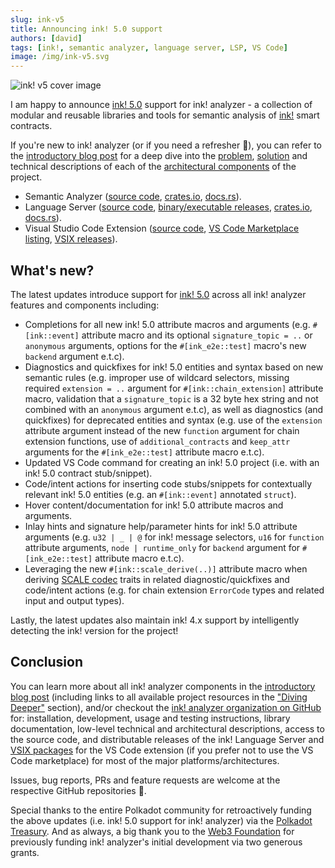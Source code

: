 ```yaml
---
slug: ink-v5
title: Announcing ink! 5.0 support
authors: [david]
tags: [ink!, semantic analyzer, language server, LSP, VS Code]
image: /img/ink-v5.svg
---
```


![ink! v5 cover image](/img/ink-v5.svg 'ink! v5 cover image')

I am happy to announce [ink! 5.0](https://github.com/paritytech/ink/releases/tag/v5.0.0) support for ink! analyzer -
a collection of modular and reusable libraries and tools for semantic analysis of [ink!](https://use.ink/) smart contracts.

If you're new to ink! analyzer (or if you need a refresher 🙂), you can refer to the
[introductory blog post](/blog/introducing-ink-analyzer) for a deep dive into the
[problem](/blog/introducing-ink-analyzer#problem), [solution](/blog/introducing-ink-analyzer#solution)
and technical descriptions of each of the [architectural components](/blog/introducing-ink-analyzer#architecture)
of the project.

- Semantic Analyzer ([source code](https://github.com/ink-analyzer/ink-analyzer/tree/master/crates/analyzer),
  [crates.io](https://crates.io/crates/ink-analyzer), [docs.rs](https://docs.rs/ink-analyzer/latest/ink_analyzer/)).
- Language Server ([source code](https://github.com/ink-analyzer/ink-analyzer/tree/master/crates/lsp-server),
  [binary/executable releases](https://github.com/ink-analyzer/ink-analyzer/releases),
  [crates.io](https://crates.io/crates/ink-lsp-server), [docs.rs](https://docs.rs/ink-lsp-server/latest/ink_lsp_server/)).
- Visual Studio Code Extension ([source code](https://github.com/ink-analyzer/ink-vscode),
  [VS Code Marketplace listing](https://marketplace.visualstudio.com/items?itemName=ink-analyzer.ink-analyzer),
  [VSIX releases](https://github.com/ink-analyzer/ink-vscode/releases)).

## What's new?

The latest updates introduce support for [ink! 5.0](https://github.com/paritytech/ink/releases/tag/v5.0.0)
across all ink! analyzer features and components including:

- Completions for all new ink! 5.0 attribute macros and arguments
  (e.g. `#[ink::event]` attribute macro and its optional `signature_topic = ..` or `anonymous` arguments,
  options for the `#[ink_e2e::test]` macro's new `backend` argument e.t.c).
- Diagnostics and quickfixes for ink! 5.0 entities and syntax based on new semantic rules
  (e.g. improper use of wildcard selectors, missing required `extension = ..` argument for `#[ink::chain_extension]`
  attribute macro, validation that a `signature_topic` is a 32 byte hex string and not combined with an `anonymous` argument e.t.c),
  as well as diagnostics (and quickfixes) for deprecated entities and syntax (e.g. use of the `extension` attribute argument
  instead of the new `function` argument for chain extension functions,
  use of `additional_contracts` and `keep_attr` arguments for the `#[ink_e2e::test]` attribute macro e.t.c).
- Updated VS Code command for creating an ink! 5.0 project (i.e. with an ink! 5.0 contract stub/snippet).
- Code/intent actions for inserting code stubs/snippets for contextually relevant ink! 5.0 entities
  (e.g. an `#[ink::event]` annotated `struct`).
- Hover content/documentation for ink! 5.0 attribute macros and arguments.
- Inlay hints and signature help/parameter hints for ink! 5.0 attribute arguments
  (e.g. `u32 | _ | @` for ink! message selectors, `u16` for `function` attribute arguments,
  `node | runtime_only` for `backend` argument for `#[ink_e2e::test]` attribute macro e.t.c).
- Leveraging the new `#[ink::scale_derive(..)]` attribute macro when deriving
  [SCALE codec](https://docs.substrate.io/reference/scale-codec/) traits in related diagnostic/quickfixes and
  code/intent actions (e.g. for chain extension `ErrorCode` types and related input and output types).

Lastly, the latest updates also maintain ink! 4.x support by intelligently detecting the ink! version for the project!

<!-- truncate -->

## Conclusion

You can learn more about all ink! analyzer components in the [introductory blog post](/blog/introducing-ink-analyzer)
(including links to all available project resources in the ["Diving Deeper"](/blog/introducing-ink-analyzer#diving-deeper)
section), and/or checkout the [ink! analyzer organization on GitHub](https://github.com/ink-analyzer) for:
installation, development, usage and testing instructions, library documentation, low-level technical and
architectural descriptions, access to the source code, and distributable releases of the ink! Language Server and
[VSIX packages](https://code.visualstudio.com/api/working-with-extensions/publishing-extension#packaging-extensions)
for the VS Code extension (if you prefer not to use the VS Code marketplace) for most of the major platforms/architectures.

Issues, bug reports, PRs and feature requests are welcome at the respective GitHub repositories 🙂.

Special thanks to the entire Polkadot community for retroactively funding the above updates
(i.e. ink! 5.0 support for ink! analyzer) via the [Polkadot Treasury](https://polkadot.network/ecosystem/treasury/).
And as always, a big thank you to the [Web3 Foundation](https://web3.foundation/) for previously funding
ink! analyzer's initial development via two generous grants.
